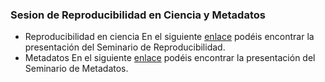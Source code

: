 ### Sesion de Reproducibilidad en Ciencia y Metadatos
* Reproducibilidad en ciencia 
En el siguiente [enlace](https://ajpelu.github.io/repro_ecoinf_2014_2015) podéis encontrar la presentación del Seminario de Reproducibilidad.
* Metadatos 
En el siguiente [enlace](https://prezi.com/hhhw0zurpiag/metadata_ecoinf20142015/) podéis encontrar la presentación del Seminario de Metadatos. 


